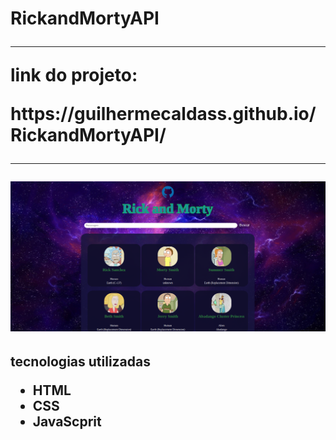<h1>RickandMortyAPI
<hr>
<p>link do projeto:
<p>https://guilhermecaldass.github.io/RickandMortyAPI/
<br>
<hr>
 
  <img src="imgs/capaproj.png">

<h2>tecnologias utilizadas

<ul>
<li> HTML
<li>CSS
<li>JavaScprit
<ul>




